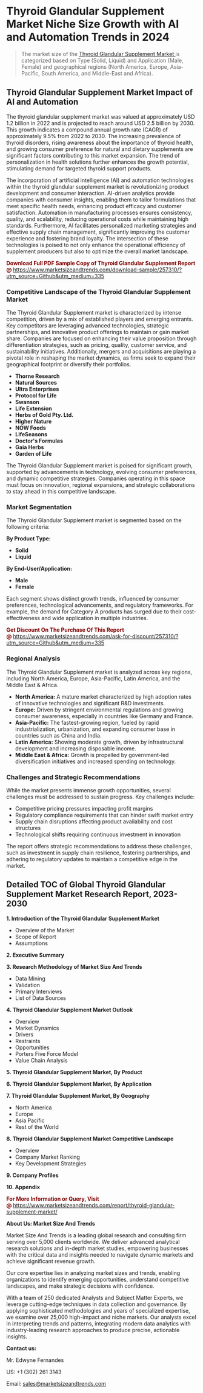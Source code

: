 <h1>Thyroid Glandular Supplement Market Niche Size Growth with AI and Automation Trends in 2024</h1><blockquote><p>The market size of the <a href="https://www.marketsizeandtrends.com/download-sample/257310/?utm_source=Github&amp;utm_medium=335" target="_blank">Thyroid Glandular Supplement Market </a>is categorized based on Type (Solid, Liquid) and Application (Male, Female) and geographical regions (North America, Europe, Asia-Pacific, South America, and Middle-East and Africa).</p></blockquote><p><h2>Thyroid Glandular Supplement Market Impact of AI and Automation</h2><p>The thyroid glandular supplement market was valued at approximately USD 1.2 billion in 2022 and is projected to reach around USD 2.5 billion by 2030. This growth indicates a compound annual growth rate (CAGR) of approximately 9.5% from 2022 to 2030. The increasing prevalence of thyroid disorders, rising awareness about the importance of thyroid health, and growing consumer preference for natural and dietary supplements are significant factors contributing to this market expansion. The trend of personalization in health solutions further enhances the growth potential, stimulating demand for targeted thyroid support products.</p><p>The incorporation of artificial intelligence (AI) and automation technologies within the thyroid glandular supplement market is revolutionizing product development and consumer interaction. AI-driven analytics provide companies with consumer insights, enabling them to tailor formulations that meet specific health needs, enhancing product efficacy and customer satisfaction. Automation in manufacturing processes ensures consistency, quality, and scalability, reducing operational costs while maintaining high standards. Furthermore, AI facilitates personalized marketing strategies and effective supply chain management, significantly improving the customer experience and fostering brand loyalty. The intersection of these technologies is poised to not only enhance the operational efficiency of supplement producers but also to optimize the overall market landscape.</p></p><p><strong><span style="color: #800000;">Download Full PDF Sample Copy of Thyroid Glandular Supplement Report @</span>&nbsp;</strong><a href="https://www.marketsizeandtrends.com/download-sample/257310/?utm_source=Github&amp;utm_medium=335">https://www.marketsizeandtrends.com/download-sample/257310/?utm_source=Github&amp;utm_medium=335</a></p><h3>Competitive Landscape of the Thyroid Glandular Supplement Market</h3><p>The Thyroid Glandular Supplement market is characterized by intense competition, driven by a mix of established players and emerging entrants. Key competitors are leveraging advanced technologies, strategic partnerships, and innovative product offerings to maintain or gain market share. Companies are focused on enhancing their value proposition through differentiation strategies, such as pricing, quality, customer service, and sustainability initiatives. Additionally, mergers and acquisitions are playing a pivotal role in reshaping the market dynamics, as firms seek to expand their geographical footprint or diversify their portfolios.</p><p><strong><p><ul><li>Thorne Research </li><li> Natural Sources </li><li> Ultra Enterprises </li><li> Protocol for Life </li><li> Swanson </li><li> Life Extension </li><li> Herbs of Gold Pty. Ltd. </li><li> Higher Nature </li><li> NOW Foods </li><li> LifeSeasons </li><li> Doctor's Formulas </li><li> Gaia Herbs </li><li> Garden of Life</p></li></ul></p></strong></p><p>The Thyroid Glandular Supplement market is poised for significant growth, supported by advancements in technology, evolving consumer preferences, and dynamic competitive strategies. Companies operating in this space must focus on innovation, regional expansions, and strategic collaborations to stay ahead in this competitive landscape.</p><h3>Market Segmentation</h3><p>The Thyroid Glandular Supplement market is segmented based on the following criteria:</p><p><strong>By Product Type:</strong></p><p><strong><p><ul><li>Solid </li><li> Liquid</p></li></ul></p></strong></p><p><strong>By End-User/Application:</strong></p><p><strong><p><ul><li>Male </li><li> Female</p></li></ul></p></strong></p><p>Each segment shows distinct growth trends, influenced by consumer preferences, technological advancements, and regulatory frameworks. For example, the demand for Category A products has surged due to their cost-effectiveness and wide application in multiple industries.</p><p><strong><span style="color: #800000;">Get Discount On The Purchase Of This Report @&nbsp;</span></strong><a href="https://www.marketsizeandtrends.com/ask-for-discount/257310/?utm_source=Github&amp;utm_medium=335">https://www.marketsizeandtrends.com/ask-for-discount/257310/?utm_source=Github&amp;utm_medium=335</a></p><h3>Regional Analysis</h3><p>The Thyroid Glandular Supplement market is analyzed across key regions, including North America, Europe, Asia-Pacific, Latin America, and the Middle East &amp; Africa.</p><ul><li><strong>North America:</strong> A mature market characterized by high adoption rates of innovative technologies and significant R&amp;D investments.</li><li><strong>Europe:</strong> Driven by stringent environmental regulations and growing consumer awareness, especially in countries like Germany and France.</li><li><strong>Asia-Pacific:</strong> The fastest-growing region, fueled by rapid industrialization, urbanization, and expanding consumer base in countries such as China and India.</li><li><strong>Latin America:</strong> Showing moderate growth, driven by infrastructural development and increasing disposable income.</li><li><strong>Middle East &amp; Africa:</strong> Growth is propelled by government-led diversification initiatives and increased spending on technology.</li></ul><h3>Challenges and Strategic Recommendations</h3><p>While the market presents immense growth opportunities, several challenges must be addressed to sustain progress. Key challenges include:</p><ul><li>Competitive pricing pressures impacting profit margins</li><li>Regulatory compliance requirements that can hinder swift market entry</li><li>Supply chain disruptions affecting product availability and cost structures</li><li>Technological shifts requiring continuous investment in innovation</li></ul><p>The report offers strategic recommendations to address these challenges, such as investment in supply chain resilience, fostering partnerships, and adhering to regulatory updates to maintain a competitive edge in the market.</p><h2>Detailed TOC of Global Thyroid Glandular Supplement Market Research Report, 2023-2030</h2><p><strong>1. Introduction of the Thyroid Glandular Supplement Market</strong></p><ul><li>Overview of the Market</li><li>Scope of Report</li><li>Assumptions&nbsp;</li></ul><p><strong>2. Executive Summary</strong></p><p><strong>3. Research Methodology of <strong>Market Size And Trends</strong></strong></p><ul><li>Data Mining</li><li>Validation</li><li>Primary Interviews</li><li>List of Data Sources&nbsp;</li></ul><p><strong>4. Thyroid Glandular Supplement Market Outlook</strong></p><ul><li>Overview</li><li>Market Dynamics</li><li>Drivers</li><li>Restraints</li><li>Opportunities</li><li>Porters Five Force Model</li><li>Value Chain Analysis&nbsp;</li></ul><p><strong>5. Thyroid Glandular Supplement Market, By Product</strong></p><p><strong>6. Thyroid Glandular Supplement Market, By Application</strong></p><p><strong>7. Thyroid Glandular Supplement Market, By Geography</strong></p><ul><li>North America</li><li>Europe</li><li>Asia Pacific</li><li>Rest of the World&nbsp;</li></ul><p><strong>8. Thyroid Glandular Supplement Market Competitive Landscape</strong></p><ul><li>Overview</li><li>Company Market Ranking</li><li>Key Development Strategies&nbsp;</li></ul><p><strong>9. Company Profiles</strong></p><p><strong>10. Appendix</strong></p><p><strong><span style="color: #800000;">For More Information or Query, Visit @&nbsp;</span></strong><a href="https://www.marketsizeandtrends.com/report/thyroid-glandular-supplement-market/">https://www.marketsizeandtrends.com/report/thyroid-glandular-supplement-market/</a></p><p></p><p><strong>About Us:&nbsp;Market Size And Trends</strong></p><p>Market Size And Trends&nbsp;is a leading global research and consulting firm serving over 5,000 clients worldwide. We deliver advanced analytical research solutions and in-depth market studies, empowering businesses with the critical data and insights needed to navigate dynamic markets and achieve significant revenue growth.</p><p>Our core expertise lies in analyzing market sizes and trends, enabling organizations to identify emerging opportunities, understand competitive landscapes, and make strategic decisions with confidence.</p><p>With a team of 250 dedicated Analysts and Subject Matter Experts, we leverage cutting-edge techniques in data collection and governance. By applying sophisticated methodologies and years of specialized expertise, we examine over 25,000 high-impact and niche markets. Our analysts excel in interpreting trends and patterns, integrating modern data analytics with industry-leading research approaches to produce precise, actionable insights.</p><p><strong>Contact us:</strong></p><p>Mr. Edwyne Fernandes</p><p>US: +1 (302) 261 3143</p><p>Email: <a href="mailto:sales@marketsizeandtrends.com">sales@marketsizeandtrends.com</a>&nbsp;</p>
